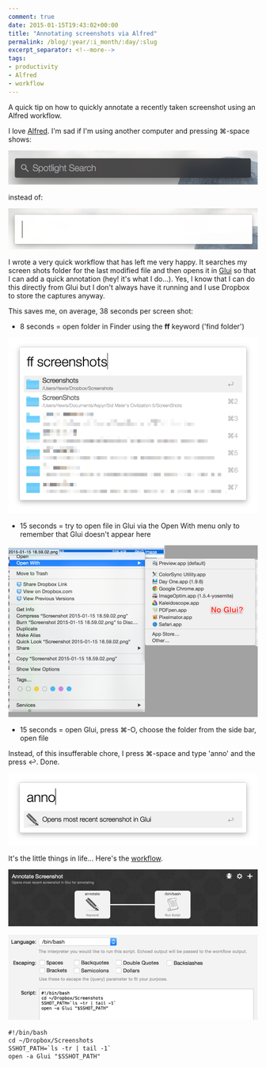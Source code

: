 ```yaml
---
comment: true
date: 2015-01-15T19:43:02+00:00
title: "Annotating screenshots via Alfred"
permalink: /blog/:year/:i_month/:day/:slug
excerpt_separator: <!--more-->
tags:
- productivity
- Alfred
- workflow
---
```

A quick tip on how to quickly annotate a recently taken screenshot using an Alfred workflow.
<!--more-->
<p>I love <a href="https://www.alfredapp.com">Alfred</a>. I'm sad if I'm using another computer and pressing ⌘-space shows:</p>
  
![](/assets/1421350498880-img.png)
  

<p>instead of:</p>
  
![](/assets/1421350535102-img.png)
  

<p>I wrote a very quick workflow that has left me very happy. It searches my screen shots folder for the last modified file and then opens it in <a href="http://www.glui.me">Glui</a> so that I can add a quick annotation (hey! it's what I do...). Yes, I know that I can do this directly from Glui but I don't always have it running and I use Dropbox to store the captures anyway.</p>

<p>This saves me, on average, 38 seconds per screen shot:</p>

<ul>
<li>8 seconds = open folder in Finder using the <strong>ff</strong> keyword ('find folder')</li>
</ul>
  
![](/assets/1421350552982-img.png)
  

<ul>
<li>15 seconds = try to open file in Glui via the Open With menu only to remember that Glui doesn't appear here</li>
</ul>
  
![](/assets/1421350820869-img.png)
  

<ul>
<li>15 seconds = open Glui, press ⌘-O, choose the folder from the side bar, open file</li>
</ul>

<p>Instead, of this insufferable chore, I press ⌘-space and type 'anno' and the press ↩. Done.</p>
  
![](/assets/1421350593915-img.png)
  

<p>It's the little things in life... Here's the <a href="https://www.dropbox.com/s/bk5dftjm0tx6z12/Annotate%20Screenshot.alfredworkflow?dl=0">workflow</a>.</p>
  
![](/assets/1421350638746-img.png)
  
![](/assets/1421350653542-img.png)
  

<pre><code>#!/bin/bash
cd ~/Dropbox/Screenshots
SSHOT_PATH=`ls -tr | tail -1`
open -a Glui "$SSHOT_PATH"</code></pre>
